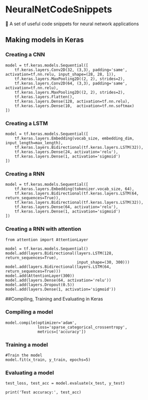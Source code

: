 # NeuralNetCodeSnippets
🧠 A set of useful code snippets for neural network applications
## Making models in Keras
### Creating a CNN
```
model = tf.keras.models.Sequential([
    tf.keras.layers.Conv2D(32, (3,3), padding='same', activation=tf.nn.relu, input_shape=(28, 28, 1)),
    tf.keras.layers.MaxPooling2D((2, 2), strides=2),
    tf.keras.layers.Conv2D(64, (3,3), padding='same', activation=tf.nn.relu),
    tf.keras.layers.MaxPooling2D((2, 2), strides=2),
    tf.keras.layers.Flatten(),
    tf.keras.layers.Dense(128, activation=tf.nn.relu),
    tf.keras.layers.Dense(10,  activation=tf.nn.softmax)
])
```

### Creating a LSTM
```
model = tf.keras.models.Sequential([
    tf.keras.layers.Embedding(vocab_size, embedding_dim, input_length=max_length),
    tf.keras.layers.Bidirectional(tf.keras.layers.LSTM(32)),
    tf.keras.layers.Dense(24, activation='relu'),
    tf.keras.layers.Dense(1, activation='sigmoid')
])
```
### Creating a RNN
```
model = tf.keras.models.Sequential([
    tf.keras.layers.Embedding(tokenizer.vocab_size, 64),
    tf.keras.layers.Bidirectional(tf.keras.layers.LSTM(64, return_sequences=True)),
    tf.keras.layers.Bidirectional(tf.keras.layers.LSTM(32)),
    tf.keras.layers.Dense(64, activation='relu'),
    tf.keras.layers.Dense(1, activation='sigmoid')
])
```

### Creating a RNN with attention
```
from attention import AttentionLayer

model = tf.keras.models.Sequential()
model.add(layers.Bidirectional(layers.LSTM(128, return_sequences=True),
                               input_shape=(30, 300)))
model.add(layers.Bidirectional(layers.LSTM(64, return_sequences=True)))
model.add(AttentionLayer(300))
model.add(layers.Dense(64, activation='relu'))
model.add(layers.Dropout(0.5))
model.add(layers.Dense(1, activation='sigmoid'))
```

##Compiling, Training and Evaluating in Keras
### Compiling a model
```
model.compile(optimizer='adam',
              loss='sparse_categorical_crossentropy',
              metrics=['accuracy'])
```

### Training a model
```
#Train the model
model.fit(x_train, y_train, epochs=5)
```

### Evaluating a model
```
test_loss, test_acc = model.evaluate(x_test, y_test)

print('Test accuracy:', test_acc)
```
